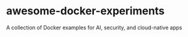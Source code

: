 # awesome-docker-experiments
A collection of Docker examples for AI, security, and cloud-native apps
